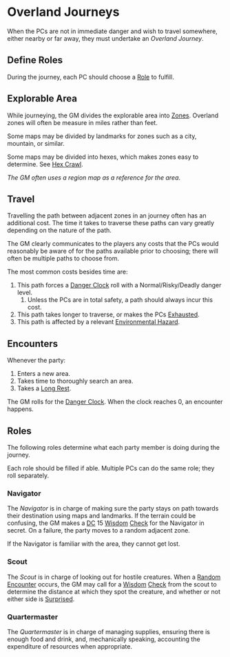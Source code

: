 # Overland Journeys

When the PCs are not in immediate danger and wish to travel somewhere, either nearby or far away, they must undertake an *Overland Journey*.

## Define Roles

During the journey, each PC should choose a [Role](Overland%20Journeys.md#Roles) to fulfill.

## Explorable Area

While journeying, the GM divides the explorable area into [Zones](../Core%20Procedures/Zone.md). Overland zones will often be measure in miles rather than feet.

Some maps may be divided by landmarks for zones such as a city, mountain, or similar.

Some maps may be divided into hexes, which makes zones easy to determine. See [Hex Crawl](Hex%20Crawl.md).

*The GM often uses a region map as a reference for the area*.

## Travel

Travelling the path between adjacent zones in an journey often has an additional cost. The time it takes to traverse these paths can vary greatly depending on the nature of the path.

The GM clearly communicates to the players any costs that the PCs would reasonably be aware of for the paths available prior to choosing; there will often be multiple paths to choose from.

The most common costs besides time are:

1. This path forces a [Danger Clock](Danger%20Clock.md) roll with a Normal/Risky/Deadly danger level.
	1. Unless the PCs are in total safety, a path should always incur this cost.
2. This path takes longer to traverse, or makes the PCs [Exhausted](../Conditions/Exhausted.md).
3. This path is affected by a relevant [Environmental Hazard](../Hazards/Environmental%20Hazards.md).

## Encounters

Whenever the party:

1. Enters a new area.
2. Takes time to thoroughly search an area.
3. Takes a [Long Rest](../Core%20Procedures/Resting.md#Long%20Rest).

The GM rolls for the [Danger Clock](Danger%20Clock.md). When the clock reaches 0, an encounter happens.

## Roles

The following roles determine what each party member is doing during the journey.

Each role should be filled if able. Multiple PCs can do the same role; they roll separately.

### Navigator

The *Navigator* is in charge of making sure the party stays on path towards their destination using maps and landmarks. If the terrain could be confusing, the GM makes a [DC](../Core%20Procedures/DC.md) 15 [Wisdom](../../Player%20Characters/The%20Ability%20Scores/Wisdom.md) [Check](../Core%20Procedures/Check.md) for the Navigator in secret. On a failure, the party moves to a random adjacent zone.

If the Navigator is familiar with the area, they cannot get lost.

### Scout

The *Scout* is in charge of looking out for hostile creatures. When a [Random Encounter](../../Resources%20for%20GMs/Encounters/Random%20Encounters.md) occurs, the GM may call for a [Wisdom](../../Player%20Characters/The%20Ability%20Scores/Wisdom.md) [Check](../Core%20Procedures/Check.md) from the scout to determine the distance at which they spot the creature, and whether or not either side is [Surprised](../Conditions/Surprised.md).

### Quartermaster

The *Quartermaster* is in charge of managing supplies, ensuring there is enough food and drink, and, mechanically speaking, accounting the expenditure of resources when appropriate.
